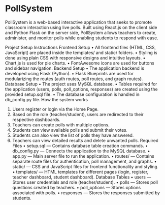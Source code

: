 # PollSystem
PollSystem is a web-based interactive application that seeks to promote classroom interaction using live polls. Built using React.js on the client side and Python Flask on the server side, PollSystem allows teachers to create, administer, and monitor polls while enabling students to respond with ease.

Project Setup Instructions
Frontend Setup
•	All frontend files (HTML, CSS, JavaScript) are placed inside the templates/ and static/ folders.
•	Styling is done using plain CSS with responsive designs and intuitive layouts.
•	Chart.js is used for pie charts.
•	FontAwesome icons are used for buttons and sidebar navigation.
Backend Setup
•	The application backend is developed using Flask (Python).
•	Flask Blueprints are used for modularizing the routes (auth routes, poll routes, and graph routes).
Database Setup
•	The project uses MySQL database.
•	Tables required for the application (users, polls, poll_options, responses) are created using the provided setup.sql file.
•	The database configuration is handled in db_config.py file.
How the system works
1.	Users register or login via the Home Page.
2.	Based on the role (teacher/student), users are redirected to their respective dashboards.
3.	Teachers can create polls with multiple options.
4.	Students can view available polls and submit their votes.
5.	Students can also view the list of polls they have answered.
6.	Teachers can view detailed results and delete unwanted polls.
Required Files
•	setup.sql — Contains database table creation commands.
•	db_config.py — Connects the application to the MySQL database.
•	app.py — Main server file to run the application.
•	routes/ — Contains separate route files for authentication, poll management, and graphs.
•	static/ — CSS and JavaScript files for frontend functionality and styling.
•	templates/ — HTML templates for different pages (login, register, teacher dashboard, student dashboard).
Database Tables
•	users — Stores user credentials and role (teacher/student).
•	polls — Stores poll questions created by teachers.
•	poll_options — Stores options associated with polls.
•	responses — Stores the responses submitted by students.

